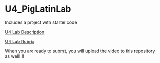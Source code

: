 # U4_PigLatinLab
Includes a project with starter code

[U4 Lab Description]([url](https://docs.google.com/document/d/1qZKiPwM1SXwRhVUSF6S_wi8-MtdGNDp4u16QiWB8RNc/edit?usp=sharing))

[U4 Lab Rubric]([url](https://docs.google.com/document/d/1uWDWs3Q0lWXbKyooTa5wu8sh8Cb1YuzHtyO50fdEImA/edit?usp=sharing))

When you are ready to submit, you will upload the video to this repository as well!!!!  

